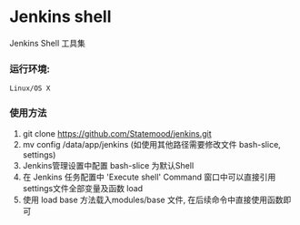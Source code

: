 # Jenkins shell

Jenkins Shell 工具集

### 运行环境:
    Linux/OS X


### 使用方法
1. git clone https://github.com/Statemood/jenkins.git
2. mv config /data/app/jenkins (如使用其他路径需要修改文件 bash-slice, settings)
3. Jenkins管理设置中配置 bash-slice 为默认Shell
4. 在 Jenkins 任务配置中 'Execute shell' Command 窗口中可以直接引用settings文件全部变量及函数 load
5. 使用 load base 方法载入modules/base 文件, 在后续命令中直接使用函数即可
